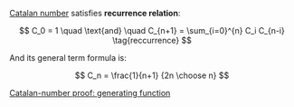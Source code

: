 [Catalan number](https://en.wikipedia.org/wiki/Catalan_number) satisfies **recurrence relation**:

$$
C_0 = 1
\quad
\text{and}
\quad
C_{n+1} = \sum_{i=0}^{n} C_i C_{n-i}
\tag{reccurrence}
$$

And its general term formula is:

$$
C_n = \frac{1}{n+1} {2n \choose n}
$$

[Catalan-number proof: generating function](./Catalan-number%20proof:%20generating%20function.md)
